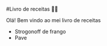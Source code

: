 #Livro de receitas 👨‍🍳️

Olá! Bem vindo ao mei livro de receitas 
 - Strogonoff de frango
 - Pave



